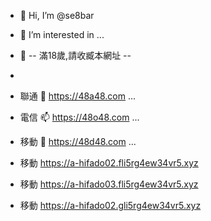 - 👋 Hi, I’m @se8bar
- 👀 I’m interested in ...
- 🌱 -- 滿18歲,請收臧本網址 --
- 
- 聯通 💞️ https://48a48.com ...
- 電信 📫 https://48o48.com ...
- 移動 👋 https://48d48.com ...
  
- 移動 https://a-hifado02.fli5rg4ew34vr5.xyz
- 移動 https://a-hifado03.fli5rg4ew34vr5.xyz
- 移動 https://a-hifado02.gli5rg4ew34vr5.xyz

